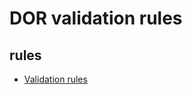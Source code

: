 # DOR validation rules  

## rules  

* [Validation rules](https://docs.google.com/spreadsheets/d/1eXwIEp6At1XpnHz09fNRDfSimPz-NLN4J1HTzF4dm1w/edit#gid=0)  




